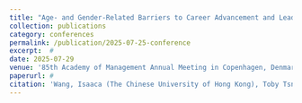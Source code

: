 ```yaml
---
title: "Age- and Gender-Related Barriers to Career Advancement and Leader Emergence [Symposium]"
collection: publications
category: conferences
permalink: /publication/2025-07-25-conference
excerpt:  #
date: 2025-07-29
venue: '85th Academy of Management Annual Meeting in Copenhagen, Denmark'
paperurl: #
citation: 'Wang, Isaaca (The Chinese University of Hong Kong), Toby Tsnag (The Chinese University of Hong Kong)'
---
```



